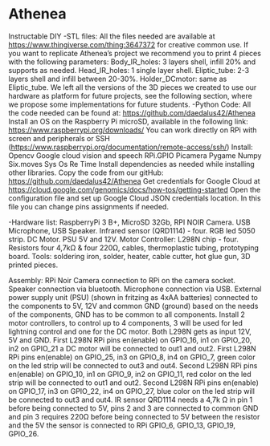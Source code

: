 # Athenea
Instructable DIY
-STL files: 
All the files needed are available at https://www.thingiverse.com/thing:3647372 for creative common use. If you want to replicate Athenea’s project we recommend you to print 4 pieces with the following parameters: 
Body_IR_holes: 3 layers shell, infill 20% and supports as needed.
Head_IR_holes: 1 single layer shell.
Eliptic_tube: 2-3 layers shell and infill between 20-30%.
Holder_DCmotor: same as Eliptic_tube.
We left all the versions of the 3D pieces we created to use our hardware as platform for future projects, see the following section, where we propose some implementations for future students.
-Python Code: 
All the code needed can be found at: https://github.com/daedalus42/Athenea
Install an OS on the Raspberry Pi microSD, available in the following link: https://www.raspberrypi.org/downloads/
You can work directly on RPi with screen and peripherals or SSH (https://www.raspberrypi.org/documentation/remote-access/ssh/)
Install:
Opencv
Google cloud vision and speech
RPi.GPIO
Picamera
Pygame
Numpy
Six.moves
Sys
Os
Re
Time
Install dependencies as needed while installing other libraries.
Copy the code from our gitHub: https://github.com/daedalus42/Athenea
Get credentials for Google Cloud at https://cloud.google.com/genomics/docs/how-tos/getting-started
Open the configuration file and set up Google Cloud JSON credentials location. In this file you can change pins assignments if needed.

-Hardware list: 
RaspberryPi 3 B+, MicroSD 32Gb, RPI NOIR Camera.
USB Microphone, USB Speaker.
Infrared sensor (QRD1114) - four.
RGB led 5050 strip.
DC Motor.
PSU 5V and 12V.
Motor Controller: L298N chip - four.
Resistors four 4,7kΩ & four 220Ω, cables, thermoplastic tubing, prototyping board.
Tools: soldering iron, solder, heater, cable cutter, hot glue gun, 3D printed pieces.

Assembly:
RPi Noir Camera connection to RPi on the camera socket.
Speaker connection via bluetooth.
Microphone connection via USB.
External power supply unit (PSU) (shown in fritzing as 4xAA batteries) connected to the components to 5V, 12V and common GND (ground) based on the needs of the components, GND has to be common to all components.
Install 2 motor controllers, to control up to 4 components, 3 will be used for led lightning control and one for the DC motor.
Both L298N gets as input 12V, 5V and GND.
First L298N RPi pins en(enable) on GPIO_16, in1 on GPIO_20, in2 on GPIO_21 a DC motor will be connected to out1 and out2.
First L298N RPi pins en(enable) on GPIO_25, in3 on GPIO_8, in4 on GPIO_7, green color on the led strip will be connected to out3 and out4.
Second L298N RPi pins en(enable) on GPIO_10, in1 on GPIO_9, in2 on GPIO_11, red color on the led strip will be connected to out1 and out2.
Second L298N RPi pins en(enable) on GPIO_17, in3 on GPIO_22, in4 on GPIO_27, blue color on the led strip will be connected to out3 and out4.
IR sensor QRD1114 needs a 4,7k Ω in pin 1 before being connected to 5V, pins 2 and 3 are connected to common GND and pin 3 requires 220Ω before being connected to 5V between the resistor and the 5V the sensor is connected to RPi GPIO_6, GPIO_13, GPIO_19, GPIO_26.


